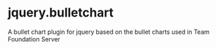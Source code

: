 jquery.bulletchart
==================

A bullet chart plugin for jquery based on the bullet charts used in Team Foundation Server
